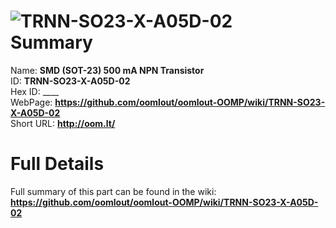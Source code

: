 
![TRNN-SO23-X-A05D-02](https://github.com/oomlout/oomlout-OOMP/blob/master/parts/TRNN-SO23-X-A05D-02/TRNN-SO23-X-A05D-02_420.jpg)   
Summary
=================
  
Name: __SMD (SOT-23) 500 mA NPN Transistor__    
ID: __TRNN-SO23-X-A05D-02__   
Hex ID: ____   
WebPage: __https://github.com/oomlout/oomlout-OOMP/wiki/TRNN-SO23-X-A05D-02__   
Short URL: __http://oom.lt/__   

Full Details
==========================
Full summary of this part can be found in the wiki:   
__https://github.com/oomlout/oomlout-OOMP/wiki/TRNN-SO23-X-A05D-02__    

